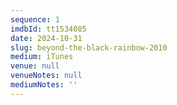 ```yaml
---
sequence: 1
imdbId: tt1534085
date: 2024-10-31
slug: beyond-the-black-rainbow-2010
medium: iTunes
venue: null
venueNotes: null
mediumNotes: ''
---
```



